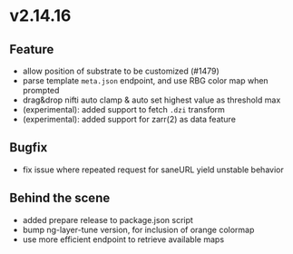 # v2.14.16

## Feature

- allow position of substrate to be customized (#1479)
- parse template `meta.json` endpoint, and use RBG color map when prompted
- drag&drop nifti auto clamp & auto set highest value as threshold max
- (experimental): added support to fetch `.dzi` transform
- (experimental): added support for zarr(2) as data feature

## Bugfix

- fix issue where repeated request for saneURL yield unstable behavior

## Behind the scene

- added prepare release to package.json script
- bump ng-layer-tune version, for inclusion of orange colormap
- use more efficient endpoint to retrieve available maps
